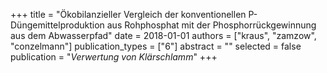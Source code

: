 +++
title = "Ökobilanzieller Vergleich der konventionellen P-Düngemittelproduktion aus Rohphosphat mit der Phosphorrückgewinnung aus dem Abwasserpfad"
date = 2018-01-01
authors = ["kraus", "zamzow", "conzelmann"]
publication_types = ["6"]
abstract = ""
selected = false
publication = "*Verwertung von Klärschlamm*"
+++

